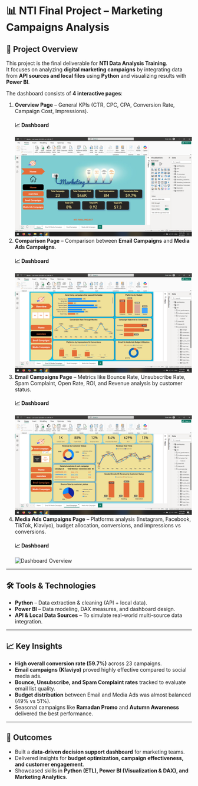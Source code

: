 # 📊 NTI Final Project – Marketing Campaigns Analysis

## 📌 Project Overview
This project is the final deliverable for **NTI Data Analysis Training**.  
It focuses on analyzing **digital marketing campaigns** by integrating data from **API sources and local files** using **Python** and visualizing results with **Power BI**.  

The dashboard consists of **4 interactive pages**:
1. **Overview Page** – General KPIs (CTR, CPC, CPA, Conversion Rate, Campaign Cost, Impressions).
   #### 📈 Dashboard
   ![Dashboard Overview](images/2025-08-07(16)-Copy.png) 
2. **Comparison Page** – Comparison between **Email Campaigns** and **Media Ads Campaigns**.
   #### 📈 Dashboard
   ![Dashboard Overview](images/2025-08-07(17)-Copy.png) 
3. **Email Campaigns Page** – Metrics like Bounce Rate, Unsubscribe Rate, Spam Complaint, Open Rate, ROI, and Revenue analysis by customer status.  
   #### 📈 Dashboard
   ![Dashboard Overview](images/2025-08-07(18)-Copy.png) 
4. **Media Ads Campaigns Page** – Platforms analysis (Instagram, Facebook, TikTok, Klaviyo), budget allocation, conversions, and impressions vs conversions.
   #### 📈 Dashboard
   ![Dashboard Overview](images/2025-08-13(19).png) 

---

## 🛠️ Tools & Technologies
- **Python** – Data extraction & cleaning (API + local data).  
- **Power BI** – Data modeling, DAX measures, and dashboard design.  
- **API & Local Data Sources** – To simulate real-world multi-source data integration.  

---

## 📈 Key Insights
- **High overall conversion rate (59.7%)** across 23 campaigns.  
- **Email campaigns (Klaviyo)** proved highly effective compared to social media ads.  
- **Bounce, Unsubscribe, and Spam Complaint rates** tracked to evaluate email list quality.  
- **Budget distribution** between Email and Media Ads was almost balanced (49% vs 51%).  
- Seasonal campaigns like **Ramadan Promo** and **Autumn Awareness** delivered the best performance.

---

## 🎯 Outcomes
- Built a **data-driven decision support dashboard** for marketing teams.  
- Delivered insights for **budget optimization, campaign effectiveness, and customer engagement**.  
- Showcased skills in **Python (ETL), Power BI (Visualization & DAX), and Marketing Analytics**.  
